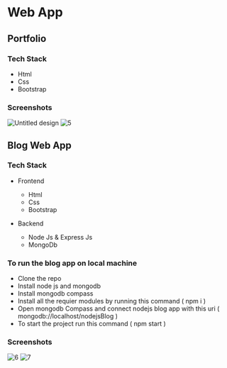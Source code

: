 # Web App

## Portfolio

### Tech Stack
* Html
* Css
* Bootstrap

### Screenshots

![Untitled design](https://user-images.githubusercontent.com/38504330/201631615-94d0850f-de67-4305-9081-6f9827fc51e0.png)
![5](https://user-images.githubusercontent.com/38504330/201625422-6a66e2ae-08c4-4348-bdac-24fa0999d0a1.png)



## Blog Web App

### Tech Stack

  * Frontend
    * Html
    * Css
    * Bootstrap

  * Backend
    * Node Js & Express Js
    * MongoDb

### To run the blog app on local machine
* Clone the repo
* Install node js and mongodb
* Install mongodb compass
* Install all the requier modules by running this command ( npm i )
* Open mongodb Compass and connect nodejs blog app with this uri ( mongodb://localhost/nodejsBlog )
* To start the project run this command ( npm start )

### Screenshots

![6](https://user-images.githubusercontent.com/38504330/201625425-3d44cab0-fef7-4a8e-a70b-fb86fb83abd6.png)
![7](https://user-images.githubusercontent.com/38504330/201625409-af0be74f-bdc2-49b9-b2ca-3c89765ab5a9.png)
